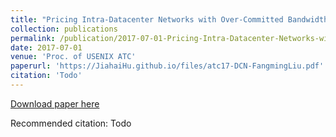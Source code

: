 ```yaml
---
title: "Pricing Intra-Datacenter Networks with Over-Committed Bandwidth Guarantee"
collection: publications
permalink: /publication/2017-07-01-Pricing-Intra-Datacenter-Networks-with-Over-Committed-Bandwidth-Guarantee
date: 2017-07-01
venue: 'Proc. of USENIX ATC'
paperurl: 'https://JiahaiHu.github.io/files/atc17-DCN-FangmingLiu.pdf'
citation: 'Todo'
---
```


<a href='https://JiahaiHu.github.io/files/atc17-DCN-FangmingLiu.pdf'>Download paper here</a>

Recommended citation: Todo